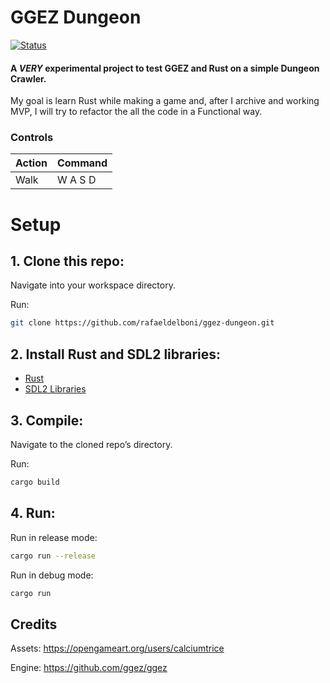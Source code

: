 # GGEZ Dungeon
[![Status][badge-status]][badge-status]
#### A *VERY* experimental project to test GGEZ and Rust on a simple Dungeon Crawler.

My goal is learn Rust while making a game and, after I archive and working MVP, I will try to refactor the all the code in a Functional way.

### Controls

| Action | Command |
| ------ | ------ |
| Walk | W A S D |

# Setup

## 1. Clone this repo:

Navigate into your workspace directory.

Run:
```bash
git clone https://github.com/rafaeldelboni/ggez-dungeon.git
```

## 2. Install Rust and SDL2 libraries:
  - [Rust](https://www.rust-lang.org/)
  - [SDL2 Libraries](https://github.com/Rust-SDL2/rust-sdl2#user-content-requirements)

## 3. Compile:
Navigate to the cloned repo’s directory.

Run:

```bash
cargo build
```

## 4. Run:
Run in release mode:
```bash
cargo run --release
```

Run in debug mode:
```bash
cargo run
```

## Credits
Assets: https://opengameart.org/users/calciumtrice

Engine: https://github.com/ggez/ggez

[badge-status]: https://img.shields.io/badge/status-work%20in%20progress-lightgrey.svg
